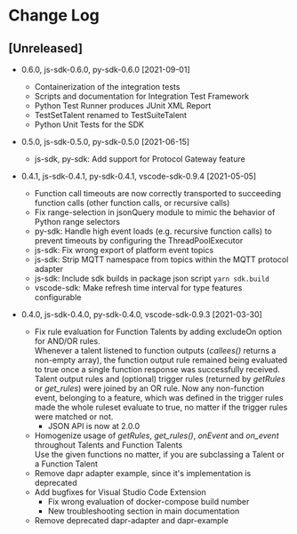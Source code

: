 <!---
  Copyright (c) 2021 Bosch.IO GmbH

  This Source Code Form is subject to the terms of the Mozilla Public
  License, v. 2.0. If a copy of the MPL was not distributed with this
  file, You can obtain one at https://mozilla.org/MPL/2.0/.

  SPDX-License-Identifier: MPL-2.0
-->

# Change Log

## [Unreleased]

- 0.6.0, js-sdk-0.6.0, py-sdk-0.6.0 [2021-09-01]
  - Containerization of the integration tests
  - Scripts and documentation for Integration Test Framework
  - Python Test Runner produces JUnit XML Report
  - TestSetTalent renamed to TestSuiteTalent
  - Python Unit Tests for the SDK

- 0.5.0, js-sdk-0.5.0, py-sdk-0.5.0 [2021-06-15]
  - js-sdk, py-sdk: Add support for Protocol Gateway feature

- 0.4.1, js-sdk-0.4.1, py-sdk-0.4.1, vscode-sdk-0.9.4 [2021-05-05]
  - Function call timeouts are now correctly transported to succeeding function calls (other function calls, or recursive calls)
  - Fix range-selection in jsonQuery module to mimic the behavior of Python range selectors
  - py-sdk: Handle high event loads (e.g. recursive function calls) to prevent timeouts by configuring the ThreadPoolExecutor
  - js-sdk: Fix wrong export of platform event topics
  - js-sdk: Strip MQTT namespace from topics within the MQTT protocol adapter
  - js-sdk: Include sdk builds in package json script `yarn sdk.build`
  - vscode-sdk: Make refresh time interval for type features configurable

- 0.4.0, js-sdk-0.4.0, py-sdk-0.4.0, vscode-sdk-0.9.3 [2021-03-30]
  - Fix rule evaluation for Function Talents by adding excludeOn option for AND/OR rules.<br>
    Whenever a talent listened to function outputs (_callees()_ returns a non-empty array), the function output rule remained being evaluated to true once a single function response was successfully received. Talent output rules and (optional) trigger rules (returned by _getRules_ or _get\_rules_) were joined by an OR rule. Now any non-function event, belonging to a feature, which was defined in the trigger rules made the whole ruleset evaluate to true, no matter if the trigger rules were matched or not.
    - JSON API is now at 2.0.0
  - Homogenize usage of _getRules_, _get\_rules()_, _onEvent_ and _on\_event_ throughout Talents and Function Talents<br>
    Use the given functions no matter, if you are subclassing a Talent or a Function Talent
  - Remove dapr adapter example, since it's implementation is deprecated
  - Add bugfixes for Visual Studio Code Extension
    - Fix wrong evaluation of docker-compose build number
    - New troubleshooting section in main documentation
  - Remove deprecated dapr-adapter and dapr-example
